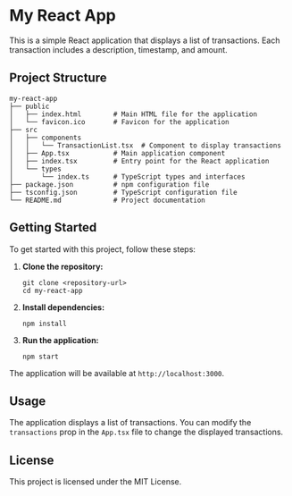 # My React App

This is a simple React application that displays a list of transactions. Each transaction includes a description, timestamp, and amount.

## Project Structure

```
my-react-app
├── public
│   ├── index.html        # Main HTML file for the application
│   └── favicon.ico       # Favicon for the application
├── src
│   ├── components
│   │   └── TransactionList.tsx  # Component to display transactions
│   ├── App.tsx           # Main application component
│   ├── index.tsx         # Entry point for the React application
│   └── types
│       └── index.ts      # TypeScript types and interfaces
├── package.json          # npm configuration file
├── tsconfig.json         # TypeScript configuration file
└── README.md             # Project documentation
```

## Getting Started

To get started with this project, follow these steps:

1. **Clone the repository:**
   ```
   git clone <repository-url>
   cd my-react-app
   ```

2. **Install dependencies:**
   ```
   npm install
   ```

3. **Run the application:**
   ```
   npm start
   ```

The application will be available at `http://localhost:3000`.

## Usage

The application displays a list of transactions. You can modify the `transactions` prop in the `App.tsx` file to change the displayed transactions.

## License

This project is licensed under the MIT License.